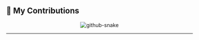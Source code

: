 ## 🐍 My Contributions

<div align="center">
  <picture>
    <source media="(prefers-color-scheme: dark)" srcset="https://raw.githubusercontent.com/ant-vu/ant-vu/output/github-contribution-grid-snake-dark.svg" />
    <source media="(prefers-color-scheme: light)" srcset="https://raw.githubusercontent.com/ant-vu/ant-vu/output/github-contribution-grid-snake.svg" />
    <img alt="github-snake" src="https://raw.githubusercontent.com/ant-vu/ant-vu/output/github-contribution-grid-snake.svg" />
  </picture>
</div>

<hr>